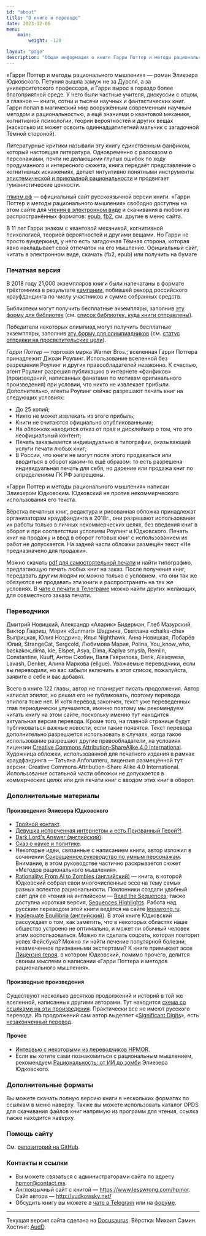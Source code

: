 ```yaml
---
id: "about"
title: "О книге и переводе"
date: 2023-12-06
menu: 
    main:
        weight: -120

layout: "page"
description: "Общая информация о книге Гарри Поттер и методы рационального мышления и переводе"
---
```


«Гарри Поттер и методы рационального мышления» — роман Элиезера Юдковского. Петуния вышла замуж не за Дурсля, а за университетского профессора, и Гарри вырос в гораздо более благоприятной среде. У него были частные учителя, дискуссии с отцом, а главное — книги, сотни и тысячи научных и фантастических книг. Гарри попал в магический мир вооружённым современным научным методом и рациональностью, а ещё знаниями о квантовой механике, когнитивной психологии, теории вероятностей и других вещах (насколько их может освоить одиннадцатилетний мальчик с загадочной Тёмной стороной).

Литературные критики называли эту книгу единственным фанфиком, который настоящая литература. Одновременно с рассказом о персонажами, почти не делающими глупых ошибок по ходу продуманного и интересного сюжета, книга передаёт представление о когнитивных искажениях, делает интуитивно понятными инструменты [эпистемической и прикладной рациональности](https://lesswrong.ru/w) и продвигает гуманистические ценности.

[гпмрм.рф](/) — официальный сайт русскоязычной версии книги. «Гарри Поттер и методы рационального мышления» свободно доступны на этом сайте для [чтения в электронном виде](/book/) и скачивания в любом из распространённых форматов: [epub](/files/hpmor_ru.epub), [fb2](/files/hpmor_ru.fb2), см. другие в меню сайта.

В 11 лет Гарри знаком с квантовой механикой, когнитивной психологией, теорией вероятностей и другими вещами. Но Гарри не просто вундеркинд, у него есть загадочная Тёмная сторона, которая явно накладывает свой отпечаток на его мышление. Официальный сайт, читать в электронном виде, скачать (fb2, epub) или получить на бумаге

### Печатная версия

В 2018 году 21,000 экземпляров книги были напечатаны в формате трёхтомника в результате [кампании](https://planeta.ru/campaigns/hpmor), побившей рекорд российского крауфдандинга по числу участников и сумме собранных средств.

Библиотеки могут получить бесплатные экземпляры, заполнив [эту форму для библиотек](/libraries) (см. [список библиотек, куда книги отправлены](/getbooks/?libraries_status)).

Победители некоторых олимпиад могут получить бесплатные экземпляры, заполнив [эту форму для олимпиадников](https://гпмрм.рф/getbooks/?olymp) (см. [статус отправки на просветительские цели](/getbooks/?olymp_status)).

*Гарри Поттер* — торговая марка Warner Bros.; вселенная Гарри Поттера принадлежит Джоан Роулинг. Использование вселенной без разрешения Роулинг и других правообладателей незаконно. К счастью, агент Роулинг разрешил публикацию в интернете «фанфиков» (произведений, написанных фанатами по мотивам оригинального произведения) при условии, что никто не извлекает прибыли. Дополнительно, агенты Роулинг сейчас разрешают печать книг на следующих условиях:
- До 25 копий;
- Никто не может извлекать из этого прибыль;
- Книги не считаются официально опубликованными;
- На обложках находится отказ от прав и дисклеймер о том, что это неофициальный контент;
- Печать заказывается индивидуально в типографии, оказывающей услуги печати любых книг;
- В России, что книги не могут после этого продаваться или вводиться в оборот каким-то ещё образом: то есть разрешена индивидуальная печать для себя, но дарение или продажа книг по определениям ГК РФ запрещены.

«Гарри Поттер и методы рационального мышления» написан Элиезером Юдковским. Юдковский не против некоммерческого использования его текста.

Вёрстка печатных книг, редактура и рисованная обложка принадлежат организаторам краудфандинга в 2018г., они разрешают использование их работы только в личных некоммерческих целях, без введения книг в оборот и при соответствии условиям Роулинг и Юдковского. Печать книг на продажу и ввод в оборот готовых книг с использованием их работ не допускается. На задней части обложки размещён текст «Не предназначено для продажи».

Можно скачать [pdf для самостоятельной печати](https://гпмрм.рф/pdf/) и найти типографию, предлагающую печать любых книг на заказ. После получения книг, передавать другим людям их можно только с условием, что они так же обязуются не продавать эти книги и распространять на тех же условиях. В [чате о печати в Телеграме](https://t.me/hpmorprint) можно найти других желающих, для совместного заказа печати.

### Переводчики

Дмитрий Новицкий, Александр «Аларик» Бидерман, Глеб Мазурский, Виктор Гавриш, Мария «Sunmari» Шадрина, Светлана «chaika-che» Выприцкая, Юлия Ноздрина, Илья Nighthawk, Анна Новицкая, Лобарёв Юлий, StrangeCat, Sergcold, Любимова Мария, Polina, You_know_who,  baskakov\_dima, kle, Elspet, Asya, Dima, Kaplya smysla, Remlin, Constantine, Kuuff, Антон Скобин, Валя Гаврилова, Berik, Alexqwesa, Lavash, Denker, Алина Маркова (ellgue). Уважаемые переводчики, если вы переводили, но вас забыли включить в этот список, пожалуйста, заявите о себе и вас добавят. 


Всего в книге 122 главы, автор не планирует писать продолжения. Автор написал эпилог, но решил его не публиковать, поэтому перевода эпилога тоже нет. И хотя перевод закончен, текст уже переведенных глав периодически улучшается, именно поэтому мы рекомендуем читать книгу на этом сайте, поскольку именно тут находится актуальная версия перевода. Кроме того, на главной странице будут публиковаться важные новости, если такие появятся. Текст перевода дополнительно разрешается использовать в случаях, когда такое использование разрешают другие правообладатели, на условиях лицензии [Creative Commons Attribution-ShareAlike 4.0 International](https://creativecommons.org/licenses/by-sa/4.0/ "Ссылка на сайт с подробностями по лицензии."). Художница обложки, использованной для печатного издания в рамках краудфандинга — Татьяна Anforumeru, лицензия размещённой тут версии: Creative Commons Attribution-Share Alike 4.0 International. Использование остальной части обложки не допускается в коммерческих целях или для печати книг с вводом этих книг в оборот.

### Дополнительные материалы
#### Произведения Элиезера Юдковского

* [Тройной контакт](http://samlib.ru/i/ibatullin_r_u/3worldscollide.shtml).
* [Девушка испорченная интернетом и есть Призванный Герой?!](http://fanfics.me/fic91725).
* [Dark Lord's Answer (английский)](https://www.amazon.com/Dark-Lords-Answer-Eliezer-Yudkowsky-ebook/dp/B01N9IPGWZ/).
* [Сказ о науке и политике](http://lesswrong.ru/w/%D0%A1%D0%BA%D0%B0%D0%B7_%D0%BE_%D0%BD%D0%B0%D1%83%D0%BA%D0%B5_%D0%B8_%D0%BF%D0%BE%D0%BB%D0%B8%D1%82%D0%B8%D0%BA%D0%B5).
* Некоторые идеи, связанные с написанием книги, автор изложил в сочинении [Сокращенное руководство по умным персонажам](http://lesswrong.ru/w/%D0%A1%D0%BE%D0%BA%D1%80%D0%B0%D1%89%D0%B5%D0%BD%D0%BD%D0%BE%D0%B5_%D1%80%D1%83%D0%BA%D0%BE%D0%B2%D0%BE%D0%B4%D1%81%D1%82%D0%B2%D0%BE_%D0%BF%D0%BE_%D1%83%D0%BC%D0%BD%D1%8B%D0%BC_%D0%BF%D0%B5%D1%80%D1%81%D0%BE%D0%BD%D0%B0%D0%B6%D0%B0%D0%BC). Внимание, в этом руководстве частично раскрывается сюжет «Методов рационального мышления».
* [Rationality: From AI to Zombies (английский)](https://intelligence.org/rationality-ai-zombies/) — книга, в которой Юдковский собрал свои многочисленные эссе на тему самых разных аспектов рациональности. Поклонники создали удобный сайт для её чтения на английском — [Read the Sequences](https://www.readthesequences.com); также доступна короткая версия, [Sequences Highlights](https://www.lesswrong.com/highlights). Работа над русским переводом этой книги ведётся на сайте [lesswrong.ru](https://lesswrong.ru/w). 
* [Inadequate Equilibria (английский)](https://equilibriabook.com). В этой книге Юдковский рассуждает о том, как заметить, что в некоторых областях наше общество устроено не оптимально, и может ли обычный человек этим воспользоваться. Можно ли сделать соцсеть, которая повторит успех Фейсбука? Можно ли найти лечение популярной болезни, незамеченное признанными экспертами? К книге примыкает эссе [Лицензия героя](https://lesswrong.ru/625), в котором Юдковский, помимо прочего, делится своими мыслями о написании «Гарри Поттера и методов рационального мышления».

#### Производные произведения

Существуют несколько десятков продолжений и историй в той же вселенной, написанных другими авторами. Тут находится [схема со ссылками на эти произведения](http://vignette2.wikia.nocookie.net/harrypotterfanon/images/6/6f/HPMoR_Fic_Tree.svg). Практически все не имеют русского перевода. Из продолжений сам автор выделяет «[Significant Digits](http://www.anarchyishyperbole.com/p/significant-digits.html)», есть [незаконченный перевод](https://fanfics.me/fic106746).

#### Прочее

* [Интервью с некоторыми из переводчиков HPMOR](https://docs.google.com/document/d/1O96Mly0tdFPHjDvuNQDyE7D5NBg6M6ieqCFrX-4TTZE/pub).
* Если вы хотите сами познакомиться с рациональным мышлением, рекомендуем [Рациональность: от ИИ до зомби](https://lesswrong.ru/w) Элиезера Юдковского.

### Дополнительные форматы

Вы можете скачать полную версию книги в нескольких форматах по ссылкам в меню наверху. Также вы можете использовать каталог OPDS для скачивания файлов книг напрямую из программ для чтения, ссылка также находится наверху.

### Помощь сайту

См. [репозиторий на GitHub](https://github.com/Mihonarium/hpmor-ru).

### Контакты и ссылки

-   Вы можете связаться с администраторами сайта по адресу <hpmor@contact.ms>.
-   Англоязычный сайт с книгой — <https://www.lesswrong.com/hpmor>. Сайт автора — <http://yudkowsky.net/>
-   Обсудить книгу вы можете в [чате в Telegram](https://t.me/hpmor_chat) или на [форуме](https://lesswrong.ru/forum/index.php/board,3.0.html "Форум для обсуждения книги «Гарри Поттер и Методы рационального мышления»").

***

Текущая версия сайта сделана на [Docusaurus](https://v2.docusaurus.io/). Вёрстка: Михаил Самин. Хостинг: [AudD](https://audd.io/).
